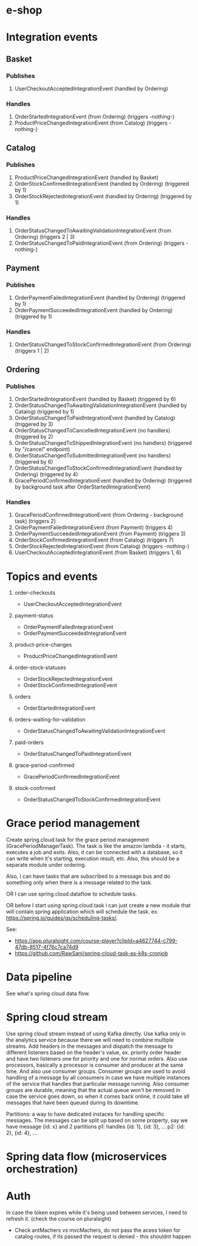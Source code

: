 # e-shop

# Integration events

## Basket
### Publishes
1. UserCheckoutAcceptedIntegrationEvent (handled by Ordering)

### Handles
1. OrderStartedIntegrationEvent (from Ordering) (triggers -nothing-)
2. ProductPriceChangedIntegrationEvent (from Catalog) (triggers -nothing-)

## Catalog
### Publishes
1. ProductPriceChangedIntegrationEvent (handled by Basket)
2. OrderStockConfirmedIntegrationEvent (handled by Ordering) (triggered by 1)
3. OrderStockRejectedIntegrationEvent (handled by Ordering) (triggered by 1)

### Handles
1. OrderStatusChangedToAwaitingValidationIntegrationEvent (from Ordering) (triggers 2 | 3)
2. OrderStatusChangedToPaidIntegrationEvent (from Ordering) (triggers -nothing-)

## Payment
### Publishes
1. OrderPaymentFailedIntegrationEvent (handled by Ordering) (triggered by 1)
2. OrderPaymentSucceededIntegrationEvent (handled by Ordering) (triggered by 1)

### Handles
1. OrderStatusChangedToStockConfirmedIntegrationEvent (from Ordering) (triggers 1 | 2)

## Ordering
### Publishes
1. OrderStartedIntegrationEvent (handled by Basket) (triggered by 6)
2. OrderStatusChangedToAwaitingValidationIntegrationEvent (handled by Catalog) (triggered by 1)
3. OrderStatusChangedToPaidIntegrationEvent (handled by Catalog) (triggered by 3)
4. OrderStatusChangedToCancelledIntegrationEvent (no handlers) (triggered by 2)
5. OrderStatusChangedToShippedIntegrationEvent (no handlers) (triggered by "/cancel" endpoint)
6. OrderStatusChangedToSubmittedIntegrationEvent (no handlers) (triggered by 6)
7. OrderStatusChangedToStockConfirmedIntegrationEvent (handled by Ordering) (triggered by 4)
8. GracePeriodConfirmedIntegrationEvent (handled by Ordering) (triggered by background task after OrderStartedIntegrationEvent)

### Handles
1. GracePeriodConfirmedIntegrationEvent (from Ordering - background task) (triggers 2)
2. OrderPaymentFailedIntegrationEvent (from Payment) (triggers 4)
3. OrderPaymentSucceededIntegrationEvent (from Payment) (triggers 3)
4. OrderStockConfirmedIntegrationEvent (from Catalog) (triggers 7)
5. OrderStockRejectedIntegrationEvent (from Catalog) (triggers -nothing-)
6. UserCheckoutAcceptedIntegrationEvent (from Basket) (triggers 1, 6)

# Topics and events
1. order-checkouts
    - UserCheckoutAcceptedIntegrationEvent
    
2. payment-status
    - OrderPaymentFailedIntegrationEvent
    - OrderPaymentSucceededIntegrationEvent
    
3. product-price-changes
    - ProductPriceChangedIntegrationEvent
    
4. order-stock-statuses
    - OrderStockRejectedIntegrationEvent
    - OrderStockConfirmedIntegrationEvent
    
5. orders
    - OrderStartedIntegrationEvent
    
6. orders-waiting-for-validation
    - OrderStatusChangedToAwaitingValidationIntegrationEvent
    
7. paid-orders
    - OrderStatusChangedToPaidIntegrationEvent

8. grace-period-confirmed
    - GracePeriodConfirmedIntegrationEvent

6. stock-confirmed
    - OrderStatusChangedToStockConfirmedIntegrationEvent

# Grace period management
Create spring.cloud.task for the grace period management (GracePeriodManagerTask). 
The task is like the amazon lambda - it starts, executes a job and exits. Also, it can be connected
with a database, so it can write when it's starting, execution result, etc.
Also, this should be a separate module under ordering.

Also, I can have tasks that are subscribed to a message bus and do something
only when there is a message related to the task.

OR I can use spring.cloud.dataflow to schedule tasks.

OR before I start using spring.cloud.task i can just create a new module that will 
contain spring application which will schedule the task. ex. https://spring.io/guides/gs/scheduling-tasks/.


See:
- https://app.pluralsight.com/course-player?clipId=a4627744-c799-47db-8517-4f76c7ca74d9
- https://github.com/RawSanj/spring-cloud-task-as-k8s-cronjob

# Data pipeline
See what's spring cloud data flow. 

# Spring cloud stream
Use spring cloud stream instead of using Kafka directly. Use kafka only
in the analytics service because there we will need to combine multiple streams.
Add headers in the messages and dispatch the message to different listeners based 
on the header's value, ex. priority order header and have two listeners one for priority
and one for normal orders.
Also use processors, basically a processor is consumer and producer at the same time.
And also use consumer groups. Consumer groups are used to avoid handling of a message by
all consumers in case we have multiple instances of the service that handles that particular message running.
Also consumer groups are durable, meaning that the actual queue won't be removed in case the service goes down,
so when it comes back online, it could take all messages that have been queued during its downtime.

Partitions: a way to have dedicated instaces for handling specific messages. The messages can be split up
based on some property, say we have message {id: x} and 2 partitions
p1: handles {id: 1}, {id: 3}, ...
p2: {id: 2}, {id: 4}, ...


# Spring data flow (microservices orchestration)

# Auth
In case the token expires while it's being used between services, I need to
refresh it. (check the course on pluralsight)


- Check antMachers vs mvcMachers, do not pass the acess token for catalog routes,
if its passed the request is denied - this shouldnt happen
